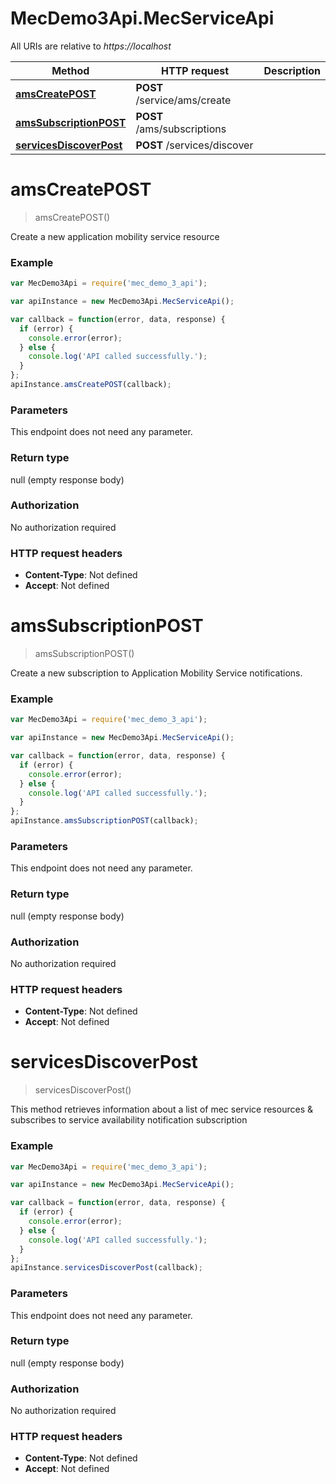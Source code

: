 # MecDemo3Api.MecServiceApi

All URIs are relative to *https://localhost*

Method | HTTP request | Description
------------- | ------------- | -------------
[**amsCreatePOST**](MecServiceApi.md#amsCreatePOST) | **POST** /service/ams/create | 
[**amsSubscriptionPOST**](MecServiceApi.md#amsSubscriptionPOST) | **POST** /ams/subscriptions | 
[**servicesDiscoverPost**](MecServiceApi.md#servicesDiscoverPost) | **POST** /services/discover | 


<a name="amsCreatePOST"></a>
# **amsCreatePOST**
> amsCreatePOST()



Create a new application mobility service resource

### Example
```javascript
var MecDemo3Api = require('mec_demo_3_api');

var apiInstance = new MecDemo3Api.MecServiceApi();

var callback = function(error, data, response) {
  if (error) {
    console.error(error);
  } else {
    console.log('API called successfully.');
  }
};
apiInstance.amsCreatePOST(callback);
```

### Parameters
This endpoint does not need any parameter.

### Return type

null (empty response body)

### Authorization

No authorization required

### HTTP request headers

 - **Content-Type**: Not defined
 - **Accept**: Not defined

<a name="amsSubscriptionPOST"></a>
# **amsSubscriptionPOST**
> amsSubscriptionPOST()



Create a new subscription to Application Mobility Service notifications.

### Example
```javascript
var MecDemo3Api = require('mec_demo_3_api');

var apiInstance = new MecDemo3Api.MecServiceApi();

var callback = function(error, data, response) {
  if (error) {
    console.error(error);
  } else {
    console.log('API called successfully.');
  }
};
apiInstance.amsSubscriptionPOST(callback);
```

### Parameters
This endpoint does not need any parameter.

### Return type

null (empty response body)

### Authorization

No authorization required

### HTTP request headers

 - **Content-Type**: Not defined
 - **Accept**: Not defined

<a name="servicesDiscoverPost"></a>
# **servicesDiscoverPost**
> servicesDiscoverPost()



This method retrieves information about a list of mec service resources & subscribes to service availability notification subscription

### Example
```javascript
var MecDemo3Api = require('mec_demo_3_api');

var apiInstance = new MecDemo3Api.MecServiceApi();

var callback = function(error, data, response) {
  if (error) {
    console.error(error);
  } else {
    console.log('API called successfully.');
  }
};
apiInstance.servicesDiscoverPost(callback);
```

### Parameters
This endpoint does not need any parameter.

### Return type

null (empty response body)

### Authorization

No authorization required

### HTTP request headers

 - **Content-Type**: Not defined
 - **Accept**: Not defined

